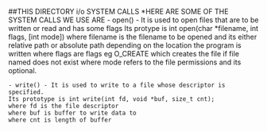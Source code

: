 ##THIS DIRECTORY i/o SYSTEM CALLS
*HERE ARE SOME OF THE SYSTEM CALLS WE USE ARE
	- open() - It is used to open files that are to be written or read and has some flags
	Its protype is int open(char *filename, int flags, [int mode])
	where filename is the filename to be opened and its either relative path or absolute path depending on the location the program is written
	where flags are flags eg O_CREATE which creates the file if file named does not exist
	where mode refers to the file permissions and its optional.

	- write() - It is used to write to a file whose descriptor is specified.
	Its prototype is int write(int fd, void *buf, size_t cnt);
	where fd is the file descriptor
	where buf is buffer to write data to
	where cnt is length of buffer
